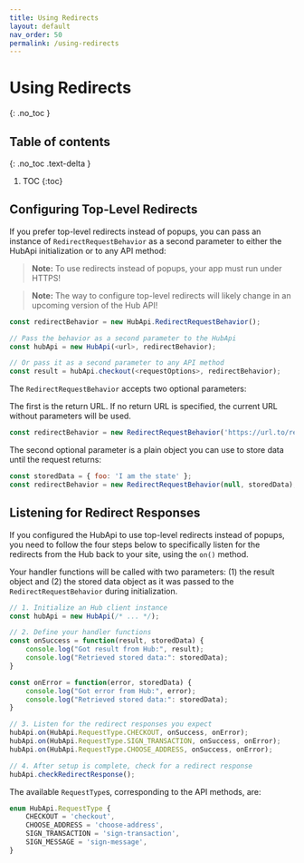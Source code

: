 ```yaml
---
title: Using Redirects
layout: default
nav_order: 50
permalink: /using-redirects
---
```


# Using Redirects
{: .no_toc }

## Table of contents
{: .no_toc .text-delta }

1. TOC
{:toc}

## Configuring Top-Level Redirects

If you prefer top-level redirects instead of popups, you can pass an
instance of `RedirectRequestBehavior` as a second parameter to either the
HubApi initialization or to any API method:

> **Note:** To use redirects instead of popups, your app must run under HTTPS!

> **Note:** The way to configure top-level redirects will likely change in an upcoming
> version of the Hub API!

```javascript
const redirectBehavior = new HubApi.RedirectRequestBehavior();

// Pass the behavior as a second parameter to the HubApi
const hubApi = new HubApi(<url>, redirectBehavior);

// Or pass it as a second parameter to any API method
const result = hubApi.checkout(<requestOptions>, redirectBehavior);
```

The `RedirectRequestBehavior` accepts two optional parameters:

The first is the return URL. If no return URL is specified, the current URL
without parameters will be used.

```javascript
const redirectBehavior = new RedirectRequestBehavior('https://url.to/return?to');
```

The second optional parameter is a plain object you can use to store data until
the request returns:

```javascript
const storedData = { foo: 'I am the state' };
const redirectBehavior = new RedirectRequestBehavior(null, storedData);
```

## Listening for Redirect Responses

If you configured the HubApi to use top-level redirects instead of popups, you need to
follow the four steps below to specifically listen for the redirects from the Hub back
to your site, using the `on()` method.

Your handler functions will be called with two parameters: (1) the result object and
(2) the stored data object as it was passed to the `RedirectRequestBehavior` during
initialization.

```javascript
// 1. Initialize an Hub client instance
const hubApi = new HubApi(/* ... */);

// 2. Define your handler functions
const onSuccess = function(result, storedData) {
    console.log("Got result from Hub:", result);
    console.log("Retrieved stored data:": storedData);
}

const onError = function(error, storedData) {
    console.log("Got error from Hub:", error);
    console.log("Retrieved stored data:": storedData);
}

// 3. Listen for the redirect responses you expect
hubApi.on(HubApi.RequestType.CHECKOUT, onSuccess, onError);
hubApi.on(HubApi.RequestType.SIGN_TRANSACTION, onSuccess, onError);
hubApi.on(HubApi.RequestType.CHOOSE_ADDRESS, onSuccess, onError);

// 4. After setup is complete, check for a redirect response
hubApi.checkRedirectResponse();
```

<!-- QUESTION/IDEA The RPC ID should be explained.
     Can the dev retrieve the ID before triggering the API method so that later
     on request and result can be aligned?
     If not, what's the potential use of the ID?
     I suggestion to remove it, or at least make the ID third and thus optional.
     -->
The available `RequestType`s, corresponding to the API methods, are:

```javascript
enum HubApi.RequestType {
    CHECKOUT = 'checkout',
    CHOOSE_ADDRESS = 'choose-address',
    SIGN_TRANSACTION = 'sign-transaction',
    SIGN_MESSAGE = 'sign-message',
}
```
